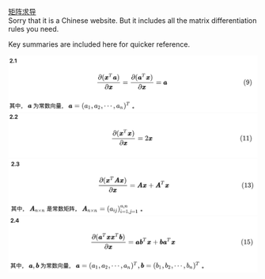 [矩阵求导](https://zhuanlan.zhihu.com/p/273729929)  
Sorry that it is a Chinese website. But it includes all the matrix differentiation rules you need.  

Key summaries are included here for quicker reference.  

![Alt text](image.png)
![Alt text](image-2.png)
![Alt text](image-3.png)
![Alt text](image-4.png)